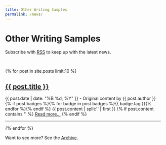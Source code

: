```yaml
---
title: Other Writing Samples
permalink: /news/
---
```


# Other Writing Samples

<p>Subscribe with <a href="{{ site.baseurl }}/feed.xml">RSS</a> to keep up with the latest news.
</p>

<br>

{% for post in site.posts limit:10 %}
   <div class="post-preview">
   <h2><a href="{{ site.baseurl }}{{ post.url }}">{{ post.title }}</a></h2>
   <span class="post-date">{{ post.date | date: "%B %d, %Y" }} - Original content by {{ post.author }}</span><br>
   {% if post.badges %}{% for badge in post.badges %}<span class="badge badge-{{ badge.type }}">{{ badge.tag }}</span>{% endfor %}{% endif %}
   {{ post.content | split:'<!--more-->' | first }}
   {% if post.content contains '<!--more-->' %}
      <a href="{{ site.baseurl }}{{ post.url }}">Read more...</a>
   {% endif %}
   </div>
   <hr>
{% endfor %}

Want to see more? See the <a href="{{ site.baseurl }}/archive/">Archive</a>.
